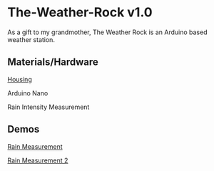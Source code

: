 # The-Weather-Rock v1.0
As a gift to my grandmother, The Weather Rock is an Arduino based weather station.

## Materials/Hardware
[Housing](https://www.amazon.com/gp/product/B07C97HXX8/ref=ppx_yo_dt_b_asin_title_o01_s00?ie=UTF8&psc=1)

Arduino Nano

Rain Intensity Measurement

## Demos
[Rain Measurement](https://www.youtube.com/watch?v=nyFkCpdZvac)

[Rain Measurement 2](https://www.youtube.com/watch?v=YlIH1ti4Vy0)
